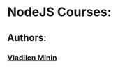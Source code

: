 # NodeJS Courses:

## Authors:

### [Vladilen Minin](https://github.com/AndriiKot/NodeJS__Courses__/tree/main/VladilenMinin)

